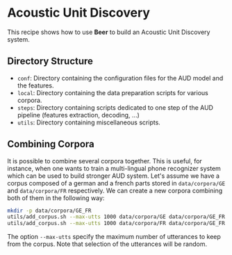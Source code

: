 Acoustic Unit Discovery
=======================

This recipe shows how to use **Beer** to build an Acoustic Unit Discovery
system.


Directory Structure
-------------------

* `conf`:  Directory containing the configuration files for the AUD
model and the features.
* `local`: Directory containing the data preparation scripts for various
corpora.
* `steps`: Directory containing scripts dedicated to one step of the
AUD pipeline (features extraction, decoding, ...)
* `utils`: Directory containing miscellaneous scripts.


Combining Corpora
-----------------

It is possible to combine several corpora together. This is useful, for
instance, when one wants to train a multi-lingual phone recognizer
system which can be used to build stronger AUD system. Let's assume
we have a corpus composed of a german and a french parts stored in
`data/corpora/GE` and `data/corpora/FR` respectively. We can create
a new corpora combining both of them in the following way:

```bash
mkdir -p data/corpora/GE_FR
utils/add_corpus.sh --max-utts 1000 data/corpora/GE data/corpora/GE_FR
utils/add_corpus.sh --max-utts 1000 data/corpora/FR data/corpora/GE_FR
```

The option `--max-utts` specify the maximum number of utterances to
keep from the corpus. Note that selection of the utterances will be
random.

